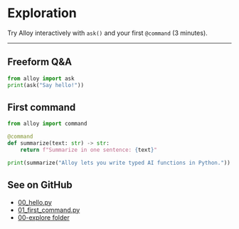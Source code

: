 # Exploration

Try Alloy interactively with `ask()` and your first `@command` (3 minutes).

---

## Freeform Q&A
```python
from alloy import ask
print(ask("Say hello!"))
```

## First command
```python
from alloy import command

@command
def summarize(text: str) -> str:
    return f"Summarize in one sentence: {text}"

print(summarize("Alloy lets you write typed AI functions in Python."))
```

## See on GitHub
- [00_hello.py](https://github.com/lydakis/alloy/blob/main/examples/00-explore/00_hello.py)
- [01_first_command.py](https://github.com/lydakis/alloy/blob/main/examples/10-commands/01_first_command.py)
- [00-explore folder](https://github.com/lydakis/alloy/tree/main/examples/00-explore)
